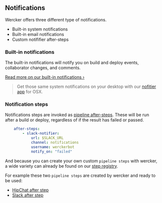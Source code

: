 ## Notifications

Wercker offers three different type of notifications.

* Built-in system notifications
* Built-in email notifications
* Custom notififier after-steps

### Built-in notifications

The built-in notifications will notify you on build and deploy events, collaborator
changes, and comments.

[Read more on our built-in notifications &rsaquo;](/docs/web-interface/notifications.html)

> Get those same system notifications on your desktop with our
> [nofitier app](http://www.wercker.com/downloads) for OSX.

### Notification steps

Notifications steps are invoked as [pipeline after-steps](/docs/steps/after-steps.html).
These will be run after a build or deploy, regardless of if the result has
failed or passed.

```yaml
    after-steps:
        - slack-notifier:
            url: $SLACK_URL
            channel: notifications
            username: werckerbot
            notify_on: "failed"
```

And because you can create your own custom `pipeline steps` with wercker, a wide
variety can already be found on our
[step registry](https://app.wercker.com/#explore/steps/search/notify).

For example these two `pipeline steps` are created by wercker and ready to be used:

* [HipChat after step](/docs/notifications/hipchat.html)
* [Slack after step](/docs/notifications/slack.html)





